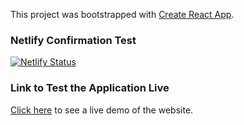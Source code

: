 This project was bootstrapped with [Create React App](https://github.com/facebook/create-react-app).

### Netlify Confirmation Test

[![Netlify Status](https://api.netlify.com/api/v1/badges/282d7706-5413-4302-869c-3064ae606eb0/deploy-status)](https://app.netlify.com/sites/ken-covid19-tracker/deploys)


### Link to Test the Application Live 

[Click here](https://5eb05e21417a7801dac19ba1--ken-covid19-tracker.netlify.app/) to see a live demo of the website.